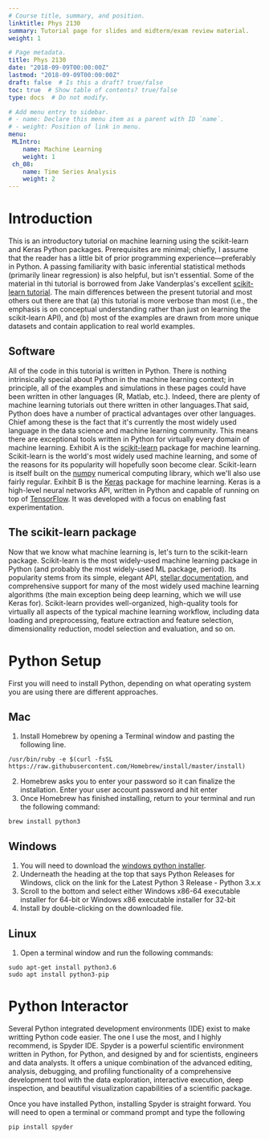 ```yaml
---
# Course title, summary, and position.
linktitle: Phys 2130
summary: Tutorial page for slides and midterm/exam review material.
weight: 1

# Page metadata.
title: Phys 2130
date: "2018-09-09T00:00:00Z"
lastmod: "2018-09-09T00:00:00Z"
draft: false  # Is this a draft? true/false
toc: true  # Show table of contents? true/false
type: docs  # Do not modify.

# Add menu entry to sidebar.
# - name: Declare this menu item as a parent with ID `name`.
# - weight: Position of link in menu.
menu:
 MLIntro:
    name: Machine Learning
    weight: 1
 ch_08:
    name: Time Series Analysis
    weight: 2
---
```


# Introduction

This is an introductory tutorial on machine learning using the scikit-learn and Keras Python packages. Prerequisites are minimal; chiefly, I assume that the reader has a little bit of prior programming experience—preferably in Python. A passing familiarity with basic inferential statistical methods (primarily linear regression) is also helpful, but isn't essential. Some of the material in thi tutorial is borrowed from Jake Vanderplas's excellent <a href="https://github.com/jakevdp/sklearn_tutorial" target="_blank">scikit-learn tutorial</a>. The main differences between the present tutorial and most others out there are that (a) this tutorial is more verbose than most (i.e., the emphasis is on conceptual understanding rather than just on learning the scikit-learn API), and (b) most of the examples are drawn from more unique datasets and contain application to real world examples.

## Software

All of the code in this tutorial is written in Python. There is nothing intrinsically special about Python in the machine learning context; in principle, all of the examples and simulations in these pages could have been written in other languages (R, Matlab, etc.). Indeed, there are plenty of machine learning tutorials out there written in other languages.That said, Python does have a number of practical advantages over other languages. Chief among these is the fact that it's currently the most widely used language in the data science and machine learning community. This means there are exceptional tools written in Python for virtually every domain of machine learning. Exhibit A is the <a href="https://scikit-learn.org/stable/" target="_blank">scikit-learn</a> package for machine learning. Scikit-learn is the world's most widely used machine learning, and some of the reasons for its popularity will hopefully soon become clear. Scikit-learn is itself built on the <a href="https://www.numpy.org" target="_blank">numpy</a> numerical computing library, which we'll also use fairly regular. Exihbit B is the <a href="https://keras.io/" target="_blank">Keras</a> package for machine learning. Keras is a high-level neural networks API, written in Python and capable of running on top of <a href="https://github.com/tensorflow/tensorflow" target="_blank">TensorFlow</a>. It was developed with a focus on enabling fast experimentation.

## The scikit-learn package

Now that we know what machine learning is, let's turn to the scikit-learn package. Scikit-learn is the most widely-used machine learning package in Python (and probably the most widely-used ML package, period). Its popularity stems from its simple, elegant API, <a href="https://scikit-learn.org/stable/documentation.html" target="_blank">stellar documentation</a>, and comprehensive support for many of the most widely used machine learning algorithms (the main exception being deep learning, which we will use Keras for). Scikit-learn provides well-organized, high-quality tools for virtually all aspects of the typical machine learning workflow, including data loading and preprocessing, feature extraction and feature selection, dimensionality reduction, model selection and evaluation, and so on.

# Python Setup

First you will need to install Python, depending on what operating system you are using there are different approaches.

## Mac

1. Install Homebrew by opening a Terminal window and pasting the following line. 

```console
/usr/bin/ruby -e $(curl -fsSL https://raw.githubusercontent.com/Homebrew/install/master/install)
```

2. Homebrew asks you to enter your password so it can finalize the installation. Enter your user account password and hit enter
3. Once Homebrew has finished installing, return to your terminal and run the following command:

```console
brew install python3
```

## Windows

1. You will need to download the <a href="https://www.python.org/downloads/windows/" target="_blank">windows python installer</a>.
2. Underneath the heading at the top that says Python Releases for Windows, click on the link for the Latest Python 3 Release - Python 3.x.x
3. Scroll to the bottom and select either Windows x86-64 executable installer for 64-bit or Windows x86 executable installer for 32-bit
4. Install by double-clicking on the downloaded file.

## Linux

1. Open a terminal window and run the following commands:

```console
sudo apt-get install python3.6
sudo apt install python3-pip
```

# Python Interactor

Several Python integrated development environments (IDE) exist to make writting Python code easier. The one I use the most, and I highly recommend, is Spyder IDE. Spyder is a powerful scientific environment written in Python, for Python, and designed by and for scientists, engineers and data analysts. It offers a unique combination of the advanced editing, analysis, debugging, and profiling functionality of a comprehensive development tool with the data exploration, interactive execution, deep inspection, and beautiful visualization capabilities of a scientific package.

Once you have installed Python, installing Spyder is straight forward. You will need to open a terminal or command prompt and type the following

```console
pip install spyder
```

